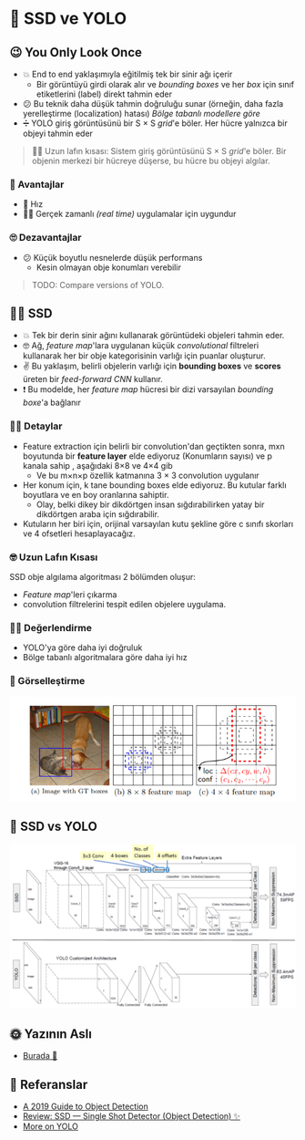 # 🤳 SSD ve YOLO

## 😉 You Only Look Once

* 💥 End to end yaklaşımıyla eğitilmiş tek bir sinir ağı içerir
  * Bir görüntüyü girdi olarak alır ve _bounding boxes_ ve her _box_ için sınıf etiketlerini \(label\) direkt tahmin eder
* 😕 Bu teknik daha düşük tahmin doğruluğu sunar \(örneğin, daha fazla yerelleştirme \(localization\) hatası\) _Bölge tabanlı modellere göre_
* ➗ YOLO giriş görüntüsünü bir S × S _grid_'e böler. Her hücre yalnızca bir objeyi tahmin eder

> 👷‍♀️ Uzun lafın kısası: Sistem giriş görüntüsünü S × S _grid_'e böler. Bir objenin merkezi bir hücreye düşerse, bu hücre bu objeyi algılar.

### 🎀 Avantajlar

* 🚀 Hız
* 🤸‍♀️ Gerçek zamanlı _\(real time\)_ uygulamalar için uygundur

### 🙄 Dezavantajlar

* 😕 Küçük boyutlu nesnelerde düşük performans
  * Kesin olmayan obje konumları verebilir

> TODO: Compare versions of YOLO.

## 🤸‍♀️ SSD

* 💥 Tek bir derin sinir ağını kullanarak görüntüdeki objeleri tahmin eder. 
* 🤓 Ağ, _feature map_'lara uygulanan küçük _convolutional_ filtreleri kullanarak her bir obje kategorisinin varlığı için puanlar oluşturur.
* ✌ Bu yaklaşım, belirli objelerin varlığı için **bounding boxes** ve **scores** üreten bir _feed-forward CNN_ kullanır.
* ❗ Bu modelde, her _feature map_ hücresi bir dizi varsayılan _bounding boxe_'a bağlanır

### 👩‍🏫 Detaylar

* Feature extraction için belirli bir convolution'dan geçtikten sonra, mxn boyutunda bir **feature layer** elde ediyoruz \(Konumların sayısı\) ve p kanala sahip , aşağıdaki 8×8 ve 4×4 gib 
  * Ve bu m×n×p özellik katmanına 3 × 3 convolution uygulanır
* Her konum için, k tane bounding boxes elde ediyoruz. Bu kutular farklı boyutlara ve en boy oranlarına sahiptir. 
  * Olay, belki dikey bir dikdörtgen insan sığdırabilirken yatay bir dikdörtgen araba için sığdırabilir.
* Kutuların her biri için, orijinal varsayılan kutu şekline göre c sınıfı skorları ve 4 ofsetleri hesaplayacağız.

### 🤓 Uzun Lafın Kısası

SSD obje algılama algoritması 2 bölümden oluşur:

* _Feature map_'leri çıkarma
* convolution filtrelerini tespit edilen objelere uygulama.

### 🕵️‍♀️ Değerlendirme

* YOLO'ya göre daha iyi doğruluk 
* Bölge tabanlı algoritmalara göre daha iyi hız

### 👀 Görselleştirme

![](../.gitbook/assets/SSD.png)

## 🚫 SSD vs YOLO

![](../.gitbook/assets/SSDvsYOLO.png)

## 🌞 Yazının Aslı

* [Burada 🐾](https://dl.asmaamir.com/8-objectdetection/1-ssdandyolo)

## 🧐 Referanslar

* [A 2019 Guide to Object Detection](https://heartbeat.fritz.ai/a-2019-guide-to-object-detection-9509987954c3)
* [Review: SSD — Single Shot Detector \(Object Detection\) ✨](https://towardsdatascience.com/review-ssd-single-shot-detector-object-detection-851a94607d11)
* [More on YOLO](https://medium.com/@jonathan_hui/real-time-object-detection-with-yolo-yolov2-28b1b93e2088)

